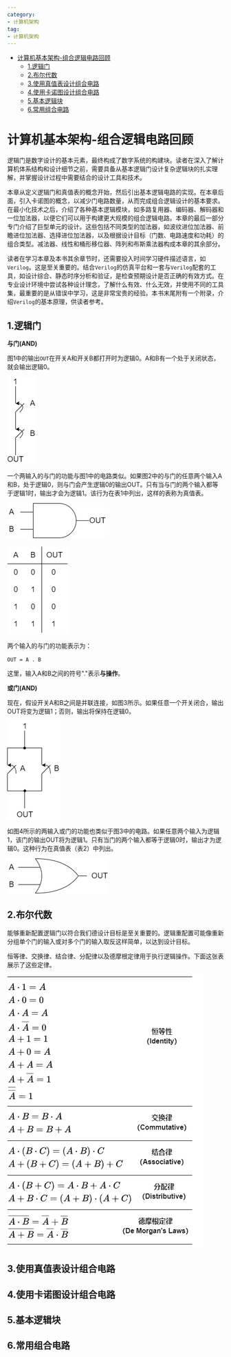```yaml
---
category: 
- 计算机架构
tag:
- 计算机架构
---
```


- [计算机基本架构-组合逻辑电路回顾](#计算机基本架构-组合逻辑电路回顾)
  - [1.逻辑门](#1逻辑门)
  - [2.布尔代数](#2布尔代数)
  - [3.使用真值表设计组合电路](#3使用真值表设计组合电路)
  - [4.使用卡诺图设计组合电路](#4使用卡诺图设计组合电路)
  - [5.基本逻辑块](#5基本逻辑块)
  - [6.常用组合电路](#6常用组合电路)


# 计算机基本架构-组合逻辑电路回顾

逻辑门是数字设计的基本元素，最终构成了数字系统的构建块。读者在深入了解计算机体系结构和设计细节之前，需要具备从基本逻辑门设计复杂逻辑块的扎实理解，并掌握设计过程中需要结合的设计工具和技术。

本章从定义逻辑门和真值表的概念开始，然后引出基本逻辑电路的实现。在本章后面，引入卡诺图的概念，以减少门电路数量，从而完成组合逻辑设计的基本要求。在最小化技术之后，介绍了各种基本逻辑模块，如多路复用器、编码器、解码器和一位加法器，以便它们可以用于构建更大规模的组合逻辑电路。本章的最后一部分专门介绍了巨型单元的设计。这些包括不同类型的加法器，如波纹进位加法器、前瞻进位加法器、选择进位加法器，以及根据设计目标（门数、电路速度和功耗）的组合类型。减法器、线性和桶形移位器、阵列和布斯乘法器构成本章的其余部分。

读者在学习本章及本书其余章节时，还需要投入时间学习硬件描述语言，如```Verilog```。这是至关重要的。结合```Verilog```的仿真平台和一套与```Verilog```配套的工具，如设计综合、静态时序分析和验证，是检查预期设计是否正确的有效方式。在专业设计环境中尝试各种设计理念，了解什么有效、什么无效，并使用不同的工具集，最重要的是从错误中学习，这是非常宝贵的经验。本书末尾附有一个附录，介绍```Verilog```的基本原理，供读者参考。

## 1.逻辑门

**与门(AND)**

图1中的输出```OUT```在开关A和开关B都打开时为逻辑0。A和B有一个处于关闭状态，就会输出逻辑0。

![图1：两输入与门的开关表示法](https://raw.githubusercontent.com/zgjsxx/static-img-repo/main/blog/computer-base/Fundamentals-of-Computer-Architecture-and-Design/1/fig-1-switch-representation-of-two-input-AND-gate.png)

一个两输入的与门的功能与图1中的电路类似。如果图2中的与门的任意两个输入A和B，处于逻辑0，则与门会产生逻辑0的输出OUT。只有当与门的两个输入都等于逻辑1时，输出才会为逻辑1。该行为在表1中列出，这样的表称为真值表。

![图2：两输入与门的符号表示](https://raw.githubusercontent.com/zgjsxx/static-img-repo/main/blog/computer-base/Fundamentals-of-Computer-Architecture-and-Design/1/fig-2-two-input-AND-gate-symbol.png)

![表1：两输入与门的真值表](https://raw.githubusercontent.com/zgjsxx/static-img-repo/main/blog/computer-base/Fundamentals-of-Computer-Architecture-and-Design/1/tbl-1-two-input-AND-gate-truth-table.png)

两个输入的与门的功能表示为：

```shell
OUT = A . B
```

这里，输入A和B之间的符号"."表示**与操作**。

**或门(AND)**

现在，假设开关A和B之间是并联连接，如图3所示。如果任意一个开关闭合，输出OUT将变为逻辑1；否则，输出将保持在逻辑0。

![图3：两输入或门的开关表示法](https://raw.githubusercontent.com/zgjsxx/static-img-repo/main/blog/computer-base/Fundamentals-of-Computer-Architecture-and-Design/1/fig-3-switch-representation-of-two-input-OR-gate.png)

如图4所示的两输入或门的功能也类似于图3中的电路。如果任意两个输入为逻辑1，该门的输出OUT将为逻辑1。只有当门的两个输入都等于逻辑0时，输出才为逻辑0。这种行为在真值表（表2）中列出。

![图4：两输入或门的符号表示](https://raw.githubusercontent.com/zgjsxx/static-img-repo/main/blog/computer-base/Fundamentals-of-Computer-Architecture-and-Design/1/fig-4-two-input-OR-gate-symbol.png)


## 2.布尔代数

能够重新配置逻辑门以符合我们德设计目标是至关重要的。逻辑重配置可能像重新分组单个门的输入或对多个门的输入取反这样简单，以达到设计目标。

恒等律、交换律、结合律、分配律以及德摩根定律用于执行逻辑操作。下面这张表展示了这些定律。

![恒等律、交换律、结合律、分配律以及德摩根定律 ](https://raw.githubusercontent.com/zgjsxx/static-img-repo/main/blog/computer-base/Fundamentals-of-Computer-Architecture-and-Design/1/algebra.png)


## 3.使用真值表设计组合电路

## 4.使用卡诺图设计组合电路

## 5.基本逻辑块

## 6.常用组合电路